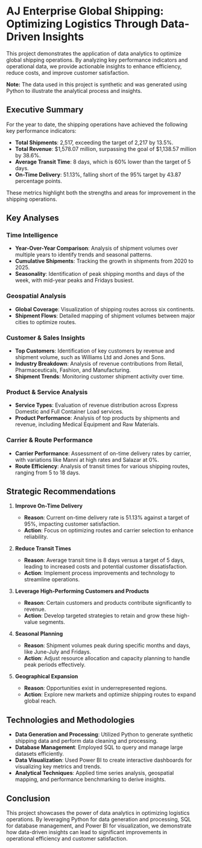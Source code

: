 # AJ Enterprise Global Shipping: Optimizing Logistics Through Data-Driven Insights

This project demonstrates the application of data analytics to optimize global shipping operations. By analyzing key performance indicators and operational data, we provide actionable insights to enhance efficiency, reduce costs, and improve customer satisfaction.

**Note:** The data used in this project is synthetic and was generated using Python to illustrate the analytical process and insights.

## Executive Summary

For the year to date, the shipping operations have achieved the following key performance indicators:

- **Total Shipments**: 2,517, exceeding the target of 2,217 by 13.5%.
- **Total Revenue**: $1,578.07 million, surpassing the goal of $1,138.57 million by 38.6%.
- **Average Transit Time**: 8 days, which is 60% lower than the target of 5 days.
- **On-Time Delivery**: 51.13%, falling short of the 95% target by 43.87 percentage points.

These metrics highlight both the strengths and areas for improvement in the shipping operations.

## Key Analyses

### Time Intelligence

- **Year-Over-Year Comparison**: Analysis of shipment volumes over multiple years to identify trends and seasonal patterns.
- **Cumulative Shipments**: Tracking the growth in shipments from 2020 to 2025.
- **Seasonality**: Identification of peak shipping months and days of the week, with mid-year peaks and Fridays busiest.

### Geospatial Analysis

- **Global Coverage**: Visualization of shipping routes across six continents.
- **Shipment Flows**: Detailed mapping of shipment volumes between major cities to optimize routes.

### Customer & Sales Insights

- **Top Customers**: Identification of key customers by revenue and shipment volume, such as Williams Ltd and Jones and Sons.
- **Industry Breakdown**: Analysis of revenue contributions from Retail, Pharmaceuticals, Fashion, and Manufacturing.
- **Shipment Trends**: Monitoring customer shipment activity over time.

### Product & Service Analysis

- **Service Types**: Evaluation of revenue distribution across Express Domestic and Full Container Load services.
- **Product Performance**: Analysis of top products by shipments and revenue, including Medical Equipment and Raw Materials.

### Carrier & Route Performance

- **Carrier Performance**: Assessment of on-time delivery rates by carrier, with variations like Manni at high rates and Salazar at 0%.
- **Route Efficiency**: Analysis of transit times for various shipping routes, ranging from 5 to 18 days.

## Strategic Recommendations

1. **Improve On-Time Delivery**
   - **Reason**: Current on-time delivery rate is 51.13% against a target of 95%, impacting customer satisfaction.
   - **Action**: Focus on optimizing routes and carrier selection to enhance reliability.

2. **Reduce Transit Times**
   - **Reason**: Average transit time is 8 days versus a target of 5 days, leading to increased costs and potential customer dissatisfaction.
   - **Action**: Implement process improvements and technology to streamline operations.

3. **Leverage High-Performing Customers and Products**
   - **Reason**: Certain customers and products contribute significantly to revenue.
   - **Action**: Develop targeted strategies to retain and grow these high-value segments.

4. **Seasonal Planning**
   - **Reason**: Shipment volumes peak during specific months and days, like June-July and Fridays.
   - **Action**: Adjust resource allocation and capacity planning to handle peak periods effectively.

5. **Geographical Expansion**
   - **Reason**: Opportunities exist in underrepresented regions.
   - **Action**: Explore new markets and optimize shipping routes to expand global reach.

## Technologies and Methodologies

- **Data Generation and Processing**: Utilized Python to generate synthetic shipping data and perform data cleaning and processing.
- **Database Management**: Employed SQL to query and manage large datasets efficiently.
- **Data Visualization**: Used Power BI to create interactive dashboards for visualizing key metrics and trends.
- **Analytical Techniques**: Applied time series analysis, geospatial mapping, and performance benchmarking to derive insights.


## Conclusion

This project showcases the power of data analytics in optimizing logistics operations. By leveraging Python for data generation and processing, SQL for database management, and Power BI for visualization, we demonstrate how data-driven insights can lead to significant improvements in operational efficiency and customer satisfaction.


